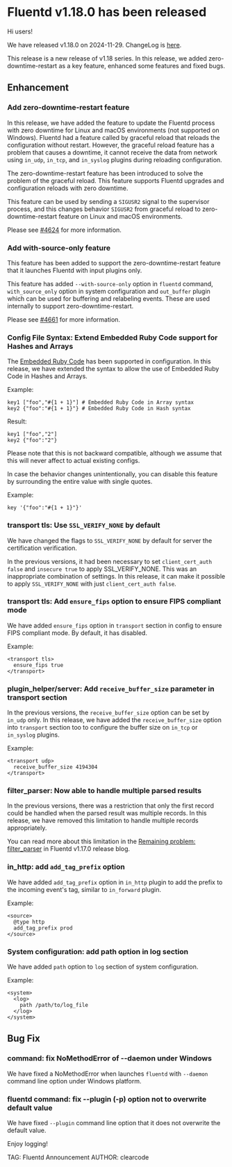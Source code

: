 # Fluentd v1.18.0 has been released

Hi users!

We have released v1.18.0 on 2024-11-29. ChangeLog is [here](https://github.com/fluent/fluentd/blob/master/CHANGELOG.md#release-v1180---20241129).

This release is a new release of v1.18 series.
In this release, we added zero-downtime-restart as a key feature, enhanced some features and fixed bugs.

## Enhancement

### Add zero-downtime-restart feature

In this release, we have added the feature to update the Fluentd process with zero downtime for Linux and macOS environments (not supported on Windows).
Fluentd had a feature called by graceful reload that reloads the configuration without restart.
However, the graceful reload feature has a problem that causes a downtime, it cannot receive the data from network using `in_udp`, `in_tcp`, and `in_syslog` plugins during reloading configuration.

The zero-downtime-restart feature has been introduced to solve the problem of the graceful reload.
This feature supports Fluentd upgrades and configuration reloads with zero downtime.

This feature can be used by sending a `SIGUSR2` signal to the supervisor process,
and this changes behavior `SIGUSR2` from graceful reload to zero-downtime-restart feature on Linux and macOS environments.

Please see [#4624](https://github.com/fluent/fluentd/pull/4624) for more information.

### Add with-source-only feature

This feature has been added to support the zero-downtime-restart feature that it launches Fluentd with input plugins only.

This feature has added `--with-source-only` option in `fluentd` command, `with_source_only` option in system configuration and `out_buffer` plugin which can be used for buffering and relabeling events.
These are used internally to support zero-downtime-restart.

Please see [#4661](https://github.com/fluent/fluentd/pull/4661) for more information.

### Config File Syntax: Extend Embedded Ruby Code support for Hashes and Arrays

The [Embedded Ruby Code](https://docs.fluentd.org/configuration/config-file#embedded-ruby-code) has been supported in configuration.
In this release, we have extended the syntax to allow the use of Embedded Ruby Code in Hashes and Arrays.

Example:

```
key1 ["foo","#{1 + 1}"] # Embedded Ruby Code in Array syntax
key2 {"foo":"#{1 + 1}"} # Embedded Ruby Code in Hash syntax
```

Result:

```
key1 ["foo","2"]
key2 {"foo":"2"}
```

Please note that this is not backward compatible, although we assume that this will never affect to actual existing configs.

In case the behavior changes unintentionally, you can disable this feature by surrounding the entire value with single quotes.

Example:

```
key '{"foo":"#{1 + 1}"}'
```

### transport tls: Use `SSL_VERIFY_NONE` by default

We have changed the flags to `SSL_VERIFY_NONE` by default for server the certification verification.

In the previous versions, it had been necessary to set `client_cert_auth false` and `insecure true` to apply SSL_VERIFY_NONE.
This was an inappropriate combination of settings.
In this release, it can make it possible to apply `SSL_VERIFY_NONE` with just `client_cert_auth false`.

### transport tls: Add `ensure_fips` option to ensure FIPS compliant mode

We have added `ensure_fips` option in `transport` section in config to ensure FIPS compliant mode.
By default, it has disabled.

Example:

```
<transport tls>
  ensure_fips true
</transport>
```

### plugin\_helper/server: Add `receive_buffer_size` parameter in transport section

In the previous versions, the `receive_buffer_size` option can be set by `in_udp` only.
In this release, we have added the `receive_buffer_size` option into `transport` section too to configure the buffer size on `in_tcp` or `in_syslog` plugins.

Example:

```
<transport udp>
  receive_buffer_size 4194304
</transport>
```

### filter\_parser: Now able to handle multiple parsed results

In the previous versions, there was a restriction that only the first record could be handled when the parsed result was multiple records.
In this release, we have removed this limitation to handle multiple records appropriately.

You can read more about this limitation in the [Remaining problem: filter_parser](https://www.fluentd.org/blog/fluentd-v1.17.0-has-been-released) in Fluentd v1.17.0 release blog.

### in\_http: add `add_tag_prefix` option

We have added `add_tag_prefix` option in `in_http` plugin to add the prefix to the incoming event's tag, similar to `in_forward` plugin.

Example:

```
<source>
  @type http
  add_tag_prefix prod
</source>
```

### System configuration: add path option in log section

We have added `path` option to `log` section of system configuration.

Example:

```
<system>
  <log>
    path /path/to/log_file
  </log>
</system>
```

## Bug Fix

### command: fix NoMethodError of --daemon under Windows

We have fixed a NoMethodError when launches `fluentd` with `--daemon` command line option under Windows platform.

### fluentd command: fix --plugin (-p) option not to overwrite default value

We have fixed `--plugin` command line option that it does not overwrite the default value.

Enjoy logging!

TAG: Fluentd Announcement
AUTHOR: clearcode
